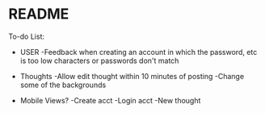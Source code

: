 # README

To-do List:

* USER
-Feedback when creating an account in which the password, etc is too low characters or passwords don't match

* Thoughts
-Allow edit thought within 10 minutes of posting
-Change some of the backgrounds

* Mobile Views?
-Create acct
-Login acct
-New thought
